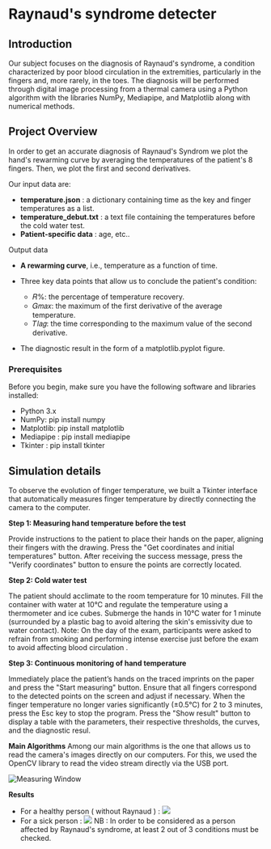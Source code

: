 # Raynaud's syndrome detecter 
## Introduction 
Our subject focuses on the diagnosis of Raynaud's syndrome, a condition characterized by poor blood circulation in the extremities, particularly in the fingers and, more rarely, in the toes. The diagnosis will be performed through digital image processing from a thermal camera using a Python algorithm with the libraries NumPy, Mediapipe, and Matplotlib along with numerical methods. 
## Project Overview 

In order to get an accurate diagnosis of Raynaud's Syndrom we plot the hand's rewarming curve by averaging the temperatures of the patient's 8 fingers. Then, we plot the first and second derivatives.

Our input data are:

* **temperature.json** : a dictionary containing time as the key and finger temperatures as a list.
* **temperature_debut.txt** : a text file containing the temperatures before the cold water test.
* **Patient-specific data** : age, etc..

Output data

* **A rewarming curve**, i.e., temperature as a function of time.
* Three key data points that allow us to conclude the patient's condition:
    * 𝑅%: the percentage of temperature recovery.
    * 𝐺𝑚𝑎𝑥: the maximum of the first derivative of the average temperature.
    * 𝑇𝑙𝑎𝑔: the time corresponding to the maximum value of the second derivative.

* The diagnostic result in the form of a matplotlib.pyplot figure.



###  Prerequisites 

Before you begin, make sure you have the following software and libraries installed:

* Python 3.x
* NumPy: pip install numpy
* Matplotlib: pip install matplotlib
* Mediapipe : pip install mediapipe
* Tkinter : pip install tkinter 

## Simulation details 

To observe the evolution of finger temperature, we built a Tkinter interface that automatically measures finger temperature by directly connecting the camera to the computer.

**Step 1: Measuring hand temperature before the test**

Provide instructions to the patient to place their hands on the paper, aligning their fingers with the drawing.
Press the "Get coordinates and initial temperatures" button.
After receiving the success message, press the "Verify coordinates" button to ensure the points are correctly located.

**Step 2: Cold water test**

The patient should acclimate to the room temperature for 10 minutes.
Fill the container with water at 10°C and regulate the temperature using a thermometer and ice cubes.
Submerge the hands in 10°C water for 1 minute (surrounded by a plastic bag to avoid altering the skin's emissivity due to water contact).
Note: On the day of the exam, participants were asked to refrain from smoking and performing intense exercise just before the exam to avoid affecting blood circulation .

**Step 3: Continuous monitoring of hand temperature**

Immediately place the patient’s hands on the traced imprints on the paper and press the "Start measuring" button.
Ensure that all fingers correspond to the detected points on the screen and adjust if necessary.
When the finger temperature no longer varies significantly (±0.5°C) for 2 to 3 minutes, press the Esc key to stop the program.
Press the "Show result" button to display a table with the parameters, their respective thresholds, the curves, and the diagnostic resul. 

**Main Algorithms**
Among our main algorithms is the one that allows us to read the camera's images directly on our computers. For this, we used the OpenCV library to read the video stream directly via the USB port.

![Measuring Window](https://s3.hedgedoc.org/hd1-demo/uploads/7ebddb8b-ef7b-4433-b478-086af817052f.png)

**Results**

* For a healthy person ( without Raynaud ) : ![](https://s3.hedgedoc.org/hd1-demo/uploads/66b9a210-0ad1-4ce5-a0a4-14a19ad67c6b.png)
* For a sick person : 
![](https://s3.hedgedoc.org/hd1-demo/uploads/729843cb-210b-42bf-b091-fb9435e9962e.png)
NB : In order to be considered as a person affected by Raynaud's syndrome, at least 2 out of 3 conditions must be checked. 